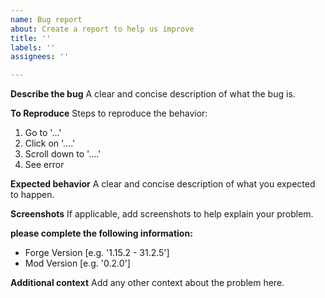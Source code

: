 ```yaml
---
name: Bug report
about: Create a report to help us improve
title: ''
labels: ''
assignees: ''

---
```


**Describe the bug**
A clear and concise description of what the bug is.

**To Reproduce**
Steps to reproduce the behavior:
1. Go to '...'
2. Click on '....'
3. Scroll down to '....'
4. See error

**Expected behavior**
A clear and concise description of what you expected to happen.

**Screenshots**
If applicable, add screenshots to help explain your problem.

**please complete the following information:**
 - Forge Version [e.g. '1.15.2 - 31.2.5']
 - Mod Version [e.g. '0.2.0']

**Additional context**
Add any other context about the problem here.

